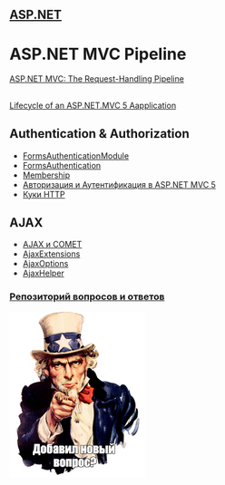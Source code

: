 ## [ASP.NET](https://docs.microsoft.com/en-us/aspnet/index#pivot=aspnet)

# ASP.NET MVC Pipeline

[ASP.NET MVC: The Request-Handling Pipeline](https://github.com/AnzhelikaKravchuk/.NET-Training.-Spring-2019/blob/master/Pictures/asp_net_mvc_poster.pdf)

##

[Lifecycle of an ASP.NET.MVC 5 Aapplication](https://github.com/AnzhelikaKravchuk/.NET-Training.-Spring-2019/blob/master/Pictures/lifecycle-of-an-aspnet-mvc-5-application.pdf)

## Authentication & Authorization

- [FormsAuthenticationModule](https://referencesource.microsoft.com/#System.Web/Security/FormsAuthenticationModule.cs,ac471f8ac73cdb2b,references)
- [FormsAuthentication](https://referencesource.microsoft.com/#System.Web/Security/FormsAuthentication.cs,a820aab5aa1ac27c)
- [Membership](https://referencesource.microsoft.com/#System.Web/Security/Membership.cs,4ae972ab033a9157)
- [Авторизация и Аутентификация в ASP.NET MVC 5](https://hixon.ru/veb-mastering/authorization-and-authentication-in-asp-net-mvc-5.html)
- [Куки HTTP](https://developer.mozilla.org/ru/docs/Web/HTTP/%D0%9A%D1%83%D0%BA%D0%B8)

## AJAX

- [AJAX и COMET](https://learn.javascript.ru/ajax)
- [AjaxExtensions](https://github.com/aspnet/AspNetWebStack/blob/master/src/System.Web.Mvc/Ajax/AjaxExtensions.cs)
- [AjaxOptions](https://github.com/aspnet/AspNetWebStack/blob/master/src/System.Web.Mvc/Ajax/AjaxOptions.cs)
- [AjaxHelper](https://github.com/aspnet/AspNetWebStack/blob/master/src/System.Web.Mvc/AjaxHelper.cs)

### [Репозиторий вопросов и ответов](https://github.com/AnzhelikaKravchuk/.NET-Training.-Spring-2019/tree/master/.Net-Interview-Questions)

![](https://github.com/AnzhelikaKravchuk/Materials/blob/master/Pictures/Q%26A.png)
